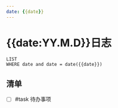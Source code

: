 ```yaml
---
date: {{date}}
---
```


# {{date:YY.M.D}}日志

```dataview
LIST
WHERE date and date = date({{date}})
```

## 清单

- [ ] #task 待办事项
